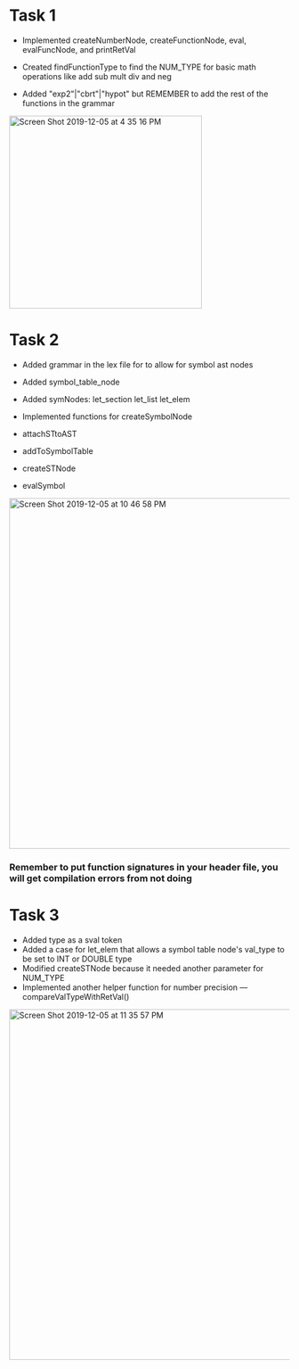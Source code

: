 # Task 1

* Implemented createNumberNode, createFunctionNode, eval, evalFuncNode, and printRetVal

* Created findFunctionType to find the NUM_TYPE for basic math operations like add sub mult div and neg

* Added "exp2"|"cbrt"|"hypot" but REMEMBER to add the rest of the functions in the grammar

<img width="346" alt="Screen Shot 2019-12-05 at 4 35 16 PM" src="https://user-images.githubusercontent.com/46359299/70286545-7d14f680-1780-11ea-8ec0-3aab8c7c9003.png">

# Task 2

* Added grammar in the lex file for to allow for symbol ast nodes
* Added symbol\_table\_node
* Added symNodes: let\_section let\_list let\_elem

* Implemented functions for createSymbolNode
* attachSTtoAST
* addToSymbolTable
* createSTNode
* evalSymbol

<img width="629" alt="Screen Shot 2019-12-05 at 10 46 58 PM" src="https://user-images.githubusercontent.com/46359299/70302180-38558380-17b1-11ea-91a2-f0abfb0e01d0.png">


### Remember to put function signatures in your header file, you will get compilation errors from not doing 

# Task 3

* Added type as a sval token
* Added a case for let\_elem that allows a symbol table node's val\_type to be set to INT or DOUBLE type
* Modified createSTNode because it needed another parameter for NUM\_TYPE
* Implemented another helper function for number precision –– compareValTypeWithRetVal()

<img width="629" alt="Screen Shot 2019-12-05 at 11 35 57 PM" src="https://user-images.githubusercontent.com/46359299/70305342-fb8d8a80-17b8-11ea-81bb-423fb1207046.png">

